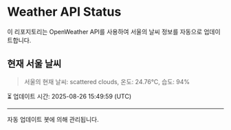 
# Weather API Status

이 리포지토리는 OpenWeather API를 사용하여 서울의 날씨 정보를 자동으로 업데이트합니다.

## 현재 서울 날씨
> 서울의 현재 날씨: scattered clouds, 온도: 24.76°C, 습도: 94%

⏳ 업데이트 시간: 2025-08-26 15:49:59 (UTC)

---
자동 업데이트 봇에 의해 관리됩니다.
